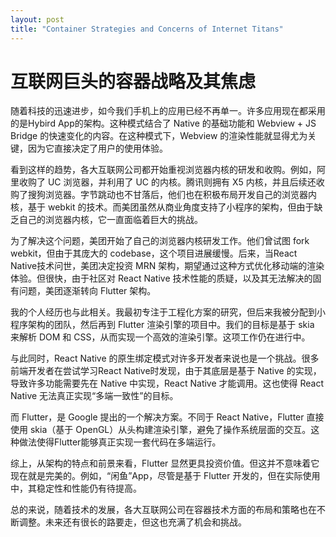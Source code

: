 ```yaml
---
layout: post
title: "Container Strategies and Concerns of Internet Titans"
---
```


# 互联网巨头的容器战略及其焦虑

随着科技的迅速进步，如今我们手机上的应用已经不再单一。许多应用现在都采用的是Hybird App的架构。这种模式结合了 Native 的基础功能和 Webview + JS Bridge 的快速变化的内容。在这种模式下，Webview 的渲染性能就显得尤为关键，因为它直接决定了用户的使用体验。

看到这样的趋势，各大互联网公司都开始重视浏览器内核的研发和收购。例如，阿里收购了 UC 浏览器，并利用了 UC 的内核。腾讯则拥有 X5 内核，并且后续还收购了搜狗浏览器。字节跳动也不甘落后，他们也在积极布局开发自己的浏览器内核，基于 webkit 的技术。而美团虽然从商业角度支持了小程序的架构，但由于缺乏自己的浏览器内核，它一直面临着巨大的挑战。

为了解决这个问题，美团开始了自己的浏览器内核研发工作。他们曾试图 fork webkit，但由于其庞大的 codebase，这个项目进展缓慢。后来，当React Native技术问世，美团决定投资 MRN 架构，期望通过这种方式优化移动端的渲染体验。但很快，由于社区对 React Native 技术性能的质疑，以及其无法解决的固有问题，美团逐渐转向 Flutter 架构。

我的个人经历也与此相关。我最初专注于工程化方案的研究，但后来我被分配到小程序架构的团队，然后再到 Flutter 渲染引擎的项目中。我们的目标是基于 skia 来解析 DOM 和 CSS，从而实现一个高效的渲染引擎。这项工作仍在进行中。

与此同时，React Native 的原生绑定模式对许多开发者来说也是一个挑战。很多前端开发者在尝试学习React Native时发现，由于其底层是基于 Native 的实现，导致许多功能需要先在 Native 中实现，React Native 才能调用。这也使得 React Native 无法真正实现“多端一致性”的目标。

而 Flutter，是 Google 提出的一个解决方案。不同于 React Native，Flutter 直接使用 skia（基于 OpenGL）从头构建渲染引擎，避免了操作系统层面的交互。这种做法使得Flutter能够真正实现一套代码在多端运行。

综上，从架构的特点和前景来看，Flutter 显然更具投资价值。但这并不意味着它现在就是完美的。例如，“闲鱼”App，尽管是基于 Flutter 开发的，但在实际使用中，其稳定性和性能仍有待提高。

总的来说，随着技术的发展，各大互联网公司在容器技术方面的布局和策略也在不断调整。未来还有很长的路要走，但这也充满了机会和挑战。